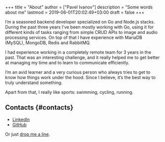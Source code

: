 +++
title = "About"
author = ["Pavel Ivanov"]
description = "Some words about me"
lastmod = 2019-06-01T20:02:49+03:00
draft = false
+++

I’m a seasoned backend developer specialized on Go and Node.js stacks. During the past three years I've been mostly
working with Go, using it for different kinds of tasks ranging from simple CRUD APIs to image and audio processing
services. On top of that I have experience with MariaDB (MySQL), MongoDB, Redis and RabbitMQ.

I had experience working in a completely remote team for 3 years in the past. That was an interesting challenge, and it
really helped me to get better at managing my time and to learn to communicate efficiently.

I’m an avid learner and a very curious person who always tries to get to know how things work under the hood. Since I
believe, it’s the best way to truly understand something.

Apart from that, I really like sports: swimming, cycling, running.

## Contacts {#contacts}

-   [LinkedIn](https://www.linkedin.com/in/ivpavig)
-   [GitHub](https://github.com/schfkt)

Or just [drop me a line](mailto:ivpavig@gmail.com).
